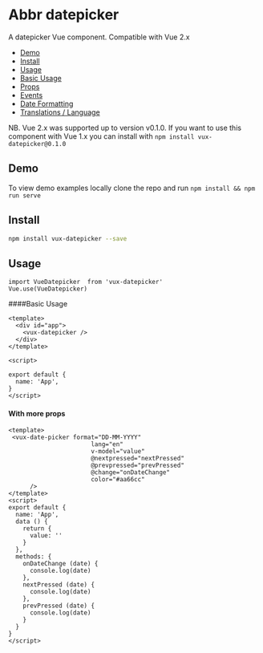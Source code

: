 # Abbr datepicker
A datepicker Vue component. Compatible with Vue 2.x

- [Demo](#demo)
- [Install](#install)
- [Usage](#usage)
- [Basic Usage](#basic-usage)
- [Props](#available-props)
- [Events](#events)
- [Date Formatting](#date-formatting)
- [Translations / Language](#translations)

NB. Vue 2.x was supported up to version v0.1.0. If you want to use this component with Vue 1.x you can install with `npm install vux-datepicker@0.1.0`
## Demo
To view demo examples locally clone the repo and run `npm install && npm run serve`

## Install
``` bash
npm install vux-datepicker --save
```
## Usage
```
import VueDatepicker  from 'vux-datepicker'
Vue.use(VueDatepicker)
```
####Basic Usage
```
<template>
  <div id="app">
    <vux-datepicker />
  </div>
</template>

<script>

export default {
  name: 'App',
}
</script>
```
#### With more props
```$xslt
<template>
 <vux-date-picker format="DD-MM-YYYY"
                       lang="en"
                       v-model="value"
                       @nextpressed="nextPressed"
                       @prevpressed="prevPressed"
                       @change="onDateChange"
                       color="#aa66cc"
      />
</template>
<script>
export default {
  name: 'App',
  data () {
    return {
      value: ''
    }
  },
  methods: {
    onDateChange (date) {
      console.log(date)
    },
    nextPressed (date) {
      console.log(date)
    },
    prevPressed (date) {
      console.log(date)
    }
  }
}
</script>
```
